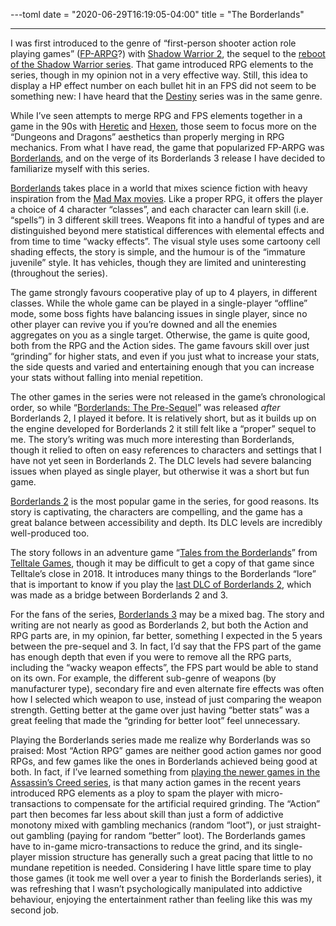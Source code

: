 ---toml
date = "2020-06-29T16:19:05-04:00"
title = "The Borderlands"

---

I was first introduced to the genre of “first-person shooter action role playing games” ([FP-ARPG](https://en.wikipedia.org/wiki/Action_role-playing_game#Role-playing_shooter)?) with [Shadow Warrior 2](https://en.wikipedia.org/wiki/Shadow_Warrior_2), the sequel to the [reboot of the Shadow Warrior series](https://en.wikipedia.org/wiki/Shadow_Warrior_%282013_video_game%29). That game introduced RPG elements to the series, though in my opinion not in a very effective way. Still, this idea to display a HP effect number on each bullet hit in an FPS did not seem to be something new: I have heard that the [Destiny](https://en.wikipedia.org/wiki/Destiny_%28video_game%29) series was in the same genre.

While I’ve seen attempts to merge RPG and FPS elements together in a game in the 90s with [Heretic](https://en.wikipedia.org/wiki/Heretic_%28video_game%29) and [Hexen](https://en.wikipedia.org/wiki/Hexen:_Beyond_Heretic), those seem to focus more on the “Dungeons and Dragons” aesthetics than properly merging in RPG mechanics. From what I have read, the game that popularized FP-ARPG was [Borderlands](https://en.wikipedia.org/wiki/Borderlands_%28series%29), and on the verge of its Borderlands 3 release I have decided to familiarize myself with this series.

[Borderlands](https://en.wikipedia.org/wiki/Borderlands_%28video_game%29) takes place in a world that mixes science fiction with heavy inspiration from the [Mad Max movies](https://en.wikipedia.org/wiki/Mad_Max_%28franchise%29). Like a proper RPG, it offers the player a choice of 4 character “classes”, and each character can learn skill (i.e. “spells”) in 3 different skill trees. Weapons fit into a handful of types and are distinguished beyond mere statistical differences with elemental effects and from time to time “wacky effects”. The visual style uses some cartoony cell shading effects, the story is simple, and the humour is of the “immature juvenile” style. It has vehicles, though they are limited and uninteresting (throughout the series).

The game strongly favours cooperative play of up to 4 players, in different classes. While the whole game can be played in a single-player “offline” mode, some boss fights have balancing issues in single player, since no other player can revive you if you’re downed and all the enemies aggregates on you as a single target. Otherwise, the game is quite good, both from the RPG and the Action sides. The game favours skill over just “grinding” for higher stats, and even if you just what to increase your stats, the side quests and varied and entertaining enough that you can increase your stats without falling into menial repetition.

The other games in the series were not released in the game’s chronological order, so while “[Borderlands: The Pre-Sequel](https://en.wikipedia.org/wiki/Borderlands:_The_Pre-Sequel)” was released *after* Borderlands 2, I played it before. It is relatively short, but as it builds up on the engine developed for Borderlands 2 it still felt like a “proper” sequel to me. The story’s writing was much more interesting than Borderlands, though it relied to often on easy references to characters and settings that I have not yet seen in Borderlands 2. The DLC levels had severe balancing issues when played as single player, but otherwise it was a short but fun game.

[Borderlands 2](https://en.wikipedia.org/wiki/Borderlands_2) is the most popular game in the series, for good reasons. Its story is captivating, the characters are compelling, and the game has a great balance between accessibility and depth. Its DLC levels are incredibly well-produced too.

The story follows in an adventure game “[Tales from the Borderlands](https://en.wikipedia.org/wiki/Tales_from_the_Borderlands)” from [Telltale Games](https://en.wikipedia.org/wiki/Telltale_Games), though it may be difficult to get a copy of that game since Telltale’s close in 2018. It introduces many things to the Borderlands “lore” that is important to know if you play the [last DLC of Borderlands 2](https://en.wikipedia.org/wiki/Borderlands_2#Commander_Lilith_and_the_Fight_for_Sanctuary), which was made as a bridge between Borderlands 2 and 3.

For the fans of the series, [Borderlands 3](https://en.wikipedia.org/wiki/Borderlands_3) may be a mixed bag. The story and writing are not nearly as good as Borderlands 2, but both the Action and RPG parts are, in my opinion, far better, something I expected in the 5 years between the pre-sequel and 3. In fact, I’d say that the FPS part of the game has enough depth that even if you were to remove all the RPG parts, including the “wacky weapon effects”, the FPS part would be able to stand on its own. For example, the different sub-genre of weapons (by manufacturer type), secondary fire and even alternate fire effects was often how I selected which weapon to use, instead of just comparing the weapon strength. Getting better at the game over just having “better stats” was a great feeling that made the “grinding for better loot” feel unnecessary.

Playing the Borderlands series made me realize why Borderlands was so praised: Most “Action RPG” games are neither good action games nor good RPGs, and few games like the ones in Borderlands achieved being good at both. In fact, if I’ve learned something from [playing the newer games in the Assassin’s Creed series](https://benad.me/blog/2018/03/30/those-games-about-the-creed-of-assassins/), is that many action games in the recent years introduced RPG elements as a ploy to spam the player with micro-transactions to compensate for the artificial required grinding. The “Action” part then becomes far less about skill than just a form of addictive monotony mixed with gambling mechanics (random “loot”), or just straight-out gambling (paying for random “better” loot). The Borderlands games have to in-game micro-transactions to reduce the grind, and its single-player mission structure has generally such a great pacing that little to no mundane repetition is needed. Considering I have little spare time to play those games (it took me well over a year to finish the Borderlands series), it was refreshing that I wasn’t psychologically manipulated into addictive behaviour, enjoying the entertainment rather than feeling like this was my second job.
